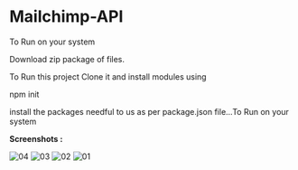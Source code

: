 # Mailchimp-API

To Run on your system

Download zip package of files.

To Run this project Clone it and install modules using

npm init

install the packages needful to us as per package.json file...To Run on your system


**Screenshots :**

![04](https://github.com/aswin98855/Mailchimp-API/assets/116991167/a3366ccd-30af-45df-b93d-32783b5d2efb)
![03](https://github.com/aswin98855/Mailchimp-API/assets/116991167/3b1a37df-c9cd-49f7-8838-f0c03afd7cd9)
![02](https://github.com/aswin98855/Mailchimp-API/assets/116991167/d986b4bb-874b-46a2-8918-45edf4eba5d6)
![01](https://github.com/aswin98855/Mailchimp-API/assets/116991167/ab96f5ae-4008-4b7c-9a2a-980271f10f05)

